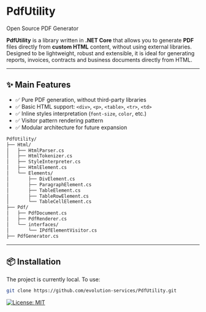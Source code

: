 # PdfUtility

Open Source PDF Generator

**PdfUtility** is a library written in **.NET Core** that allows you to generate **PDF** files directly from **custom HTML** content, without using external libraries. Designed to be lightweight, robust and extensible, it is ideal for generating reports, invoices, contracts and business documents directly from HTML.

---

## ✨ Main Features

- ✅ Pure PDF generation, without third-party libraries
- ✅ Basic HTML support: `<div>`, `<p>`, `<table>`, `<tr>`, `<td>`
- ✅ Inline styles interpretation (`font-size`, `color`, etc.)
- ✅ Visitor pattern rendering pattern
- ✅ Modular architecture for future expansion

```markdown
PdfUtility/
├── Html/
│   ├── HtmlParser.cs
│   ├── HtmlTokenizer.cs
│   ├── StyleInterpreter.cs
│   ├── HtmlElement.cs
│   └── Elements/
│       ├── DivElement.cs
│       ├── ParagraphElement.cs
│       ├── TableElement.cs
│       ├── TableRowElement.cs
│       └── TableCellElement.cs
├── Pdf/
│   ├── PdfDocument.cs
│   ├── PdfRenderer.cs
│   └── interfaces/
│       └── IPdfElementVisitor.cs
├── PdfGenerator.cs
```
---

## 📦 Installation

The project is currently local. To use:

```bash
git clone https://github.com/evolution-services/PdfUtility.git
```

[![License: MIT](https://img.shields.io/badge/License-MIT-yellow.svg)](https://opensource.org/licenses/MIT)
